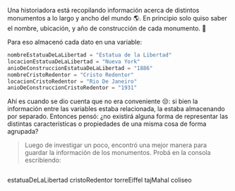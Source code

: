 Una historiadora está recopilando información acerca de distintos monumentos a lo largo y ancho del mundo :earth_americas:. En principio solo quiso saber el nombre, ubicación, y año de construcción de cada monumento. :moyai:

Para eso almacenó cada dato en una variable:

```python
nombreEstatuaDeLaLibertad = "Estatua de la Libertad"
locacionEstatuaDeLaLibertad = "Nueva York"
anioDeConstruccionEstatuaDeLaLibertad = "1886"
nombreCristoRedentor = "Cristo Redentor"
locacionCristoRedentor = "Rio De Janeiro"
anioDeConstruccionCristoRedentor = "1931"
```

Ahí es cuando se dio cuenta que no era conveniente :unamused:: si bien la información entre las variables estaba relacionada, la estaba almacenando por separado. Entonces pensó: ¿no existirá alguna forma de representar las distintas características o propiedades de una misma cosa de forma agrupada? 

> Luego de investigar un poco, encontró una mejor manera para guardar la información de los monumentos. Probá en la consola escribiendo:

> ```python
estatuaDeLaLibertad
cristoRedentor
torreEiffel
tajMahal
coliseo
```
